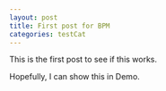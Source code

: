 ```yaml
---
layout: post
title: First post for BPM
categories: testCat
---
```


This is the first post to see if this works. 

Hopefully, I can show this in Demo. 
